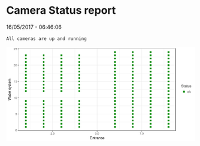 Camera Status report
================
16/05/2017 - 06:46:06

    All cameras are up and running

![](camreport_files/figure-markdown_github/unnamed-chunk-2-1.png)
